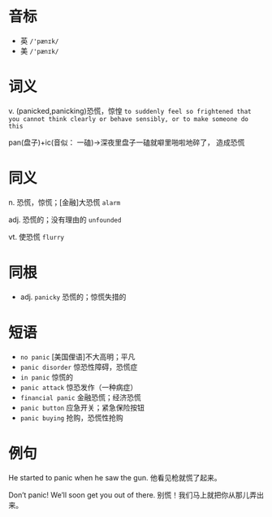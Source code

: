 # 音标

- 英 `/'pænɪk/`
- 美 `/'pænɪk/`

# 词义

v. (panicked,panicking)恐慌，惊惶
`to suddenly feel so frightened that you cannot think clearly or behave sensibly, or to make someone do this`



pan(盘子)+ic(音似： 一磕)→深夜里盘子一磕就噼里啪啦地碎了， 造成恐慌

# 同义

n. 恐慌，惊慌；[金融]大恐慌
`alarm`

adj. 恐慌的；没有理由的
`unfounded`

vt. 使恐慌
`flurry`

# 同根

- adj. `panicky` 恐慌的；惊慌失措的

# 短语

- `no panic` [美国俚语]不大高明；平凡
- `panic disorder` 惊恐性障碍，恐慌症
- `in panic` 惊慌的
- `panic attack` 惊恐发作（一种病症）
- `financial panic` 金融恐慌；经济恐慌
- `panic button` 应急开关；紧急保险按钮
- `panic buying` 抢购，恐慌性抢购

# 例句

He started to panic when he saw the gun.
他看见枪就慌了起来。

Don’t panic! We’ll soon get you out of there.
别慌！我们马上就把你从那儿弄出来。


